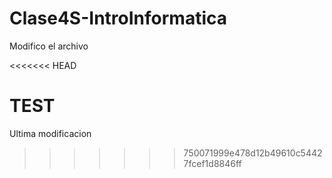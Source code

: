 # Clase4S-IntroInformatica


Modifico el archivo

<<<<<<< HEAD

TEST
=======
Ultima modificacion
>>>>>>> 750071999e478d12b49610c54427fcef1d8846ff
